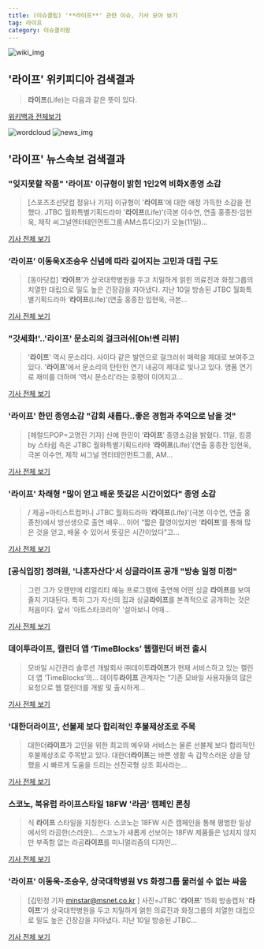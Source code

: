 ```yaml
---
title: (이슈클립) '**라이프**' 관련 이슈, 기사 모아 보기
tag: 라이프
category: 이슈클리핑
---
```

![wiki_img](https://user-images.githubusercontent.com/42597476/44503234-41136a80-a6d0-11e8-9071-6fc6418eafe4.png)
## **'**라이프**'** 위키피디아 검색결과
>**라이프**(Life)는 다음과 같은 뜻이 있다.

<a href="https://ko.wikipedia.org/wiki/라이프" target="_blank">위키백과 전체보기</a>

![wordcloud](https://s3.ap-northeast-2.amazonaws.com/lyrics101-wordcloud/2018-09-11-1536632419.png)
![news_img](https://user-images.githubusercontent.com/42597476/44507050-1206f400-a6e4-11e8-8d98-7ffbfebb353f.png)
## **'**라이프**'** 뉴스속보 검색결과
### "잊지못할 작품" '**라이프**' 이규형이 밝힌 1인2역 비화X종영 소감

>[스포츠조선닷컴 정유나 기자] 이규형이 '**라이프**'에 대한 애정 가득한 소감을 전했다. JTBC 월화특별기획드라마 '**라이프**(Life)'(극본 이수연, 연출 홍종찬·임현욱, 제작 씨그널엔터테인먼트그룹·AM스튜디오)가 오늘(11일)...

<a href="http://sports.chosun.com/news/ntype.htm?id=201809120100086880006802&servicedate=20180911" target="_blank">기사 전체 보기</a>

### ‘**라이프**’ 이동욱X조승우 신념에 따라 깊어지는 고민과 대립 구도

>[동아닷컴] ‘**라이프**’가 상국대학병원을 두고 치밀하게 얽힌 의료진과 화정그룹의 치열한 대립으로 밀도 높은 긴장감을 자아냈다. 지난 10일 방송된 JTBC 월화특별기획드라마 ‘**라이프**(Life)’(연출 홍종찬 임현욱, 극본...

<a href="http://sports.donga.com/3/all/20180911/91925100/2" target="_blank">기사 전체 보기</a>

### "갓세화!'..'**라이프**' 문소리의 걸크러쉬[Oh!쎈 리뷰]

>'**라이프**' 역시 문소리다. 사이다 같은 발언으로 걸크러쉬 매력을 제대로 보여주고 있다. '**라이프**'에서 문소리의 탄탄한 연기 내공이 제대로 빛나고 있다. 명품 연기로 재미를 더하며 '역시 문소리'라는 호평이 이어지고...

<a href="http://www.osen.co.kr/article/G1110986598" target="_blank">기사 전체 보기</a>

### '**라이프**' 한민 종영소감 "감회 새롭다..좋은 경험과 추억으로 남을 것"

>[헤럴드POP=고명진 기자] 신예 한민이 ‘**라이프**’ 종영소감을 밝혔다. 11일, 킹콩 by 스타쉽 측은 JTBC 월화특별기획드라마 ‘**라이프**(Life)’(연출 홍종찬 임현욱, 극본 이수연, 제작 씨그널 엔터테인먼트그룹, AM...

<a href="http://biz.heraldcorp.com/view.php?ud=201809110914548033180_1" target="_blank">기사 전체 보기</a>

### '**라이프**' 차래형 "많이 얻고 배운 뜻깊은 시간이었다" 종영 소감

>/ 제공=아티스트컴퍼니 JTBC 월화드라마 ‘**라이프**(Life)'(극본 이수연, 연출 홍종찬)에서 방선생으로 출연 배우... 이어 “짧은 촬영이었지만 ‘**라이프**’를 통해 많은 것을 얻고, 배울 수 있어서 뜻깊은 시간이었다”고...

<a href="http://www.tenasia.co.kr/archives/1565846" target="_blank">기사 전체 보기</a>

### [공식입장] 정려원, '나혼자산다'서 싱글**라이프** 공개 "방송 일정 미정"

>그런 그가 오랜만에 리얼리티 예능 프로그램에 출연해 어떤 싱글 **라이프**를 보여줄지 기대된다. 특히 그가 자신의 집과 싱글**라이프**를 본격적으로 공개하는 것은 처음이다. 앞서 '아트스타코리아' '살아보니 어때...

<a href="http://news1.kr/articles/?3423052" target="_blank">기사 전체 보기</a>

### 데이투**라이프**, 캘린더 앱 ‘TimeBlocks’ 웹캘린더 버전 출시

>모바일 시간관리 솔루션 개발회사 ㈜데이투**라이프**가 현재 서비스하고 있는 캘린더 앱 ‘TimeBlocks’의... 데이투**라이프** 관계자는 “기존 모바일 사용자들의 많은 요청으로 웹 캘린더를 개발 및 출시하게...

<a href="http://news.heraldcorp.com/view.php?ud=20180911000394" target="_blank">기사 전체 보기</a>

### '대한더**라이프**', 선불제 보다 합리적인 후불제상조로 주목

>대한더**라이프**가 고인을 위한 최고의 예우와 서비스는 물론 선불제 보다 합리적인 후불제상조로 주목받고 있다. 대한더**라이프**는 바쁜 생활 속 갑작스러운 상을 당했을 시 빠르게 도움을 드리는 선진국형 상조 회사라는...

<a href="http://www.gokorea.kr/news/articleView.html?idxno=51369" target="_blank">기사 전체 보기</a>

### 스코노, 북유럽 **라이프**스타일 18FW '라곰' 캠페인 론칭

>식 **라이프** 스타일을 지칭한다.   스코노는 18FW 시즌 캠페인을 통해 평범한 일상에서의 라곰한(스러운)... 스코노가 새롭게 선보이는 18FW 제품들은 넘치지 않지만 부족함 없는 라곰**라이프**를 미니멀리즘의 디자인...

<a href="http://www.getnews.co.kr/news/articleView.html?idxno=94770" target="_blank">기사 전체 보기</a>

### '**라이프**' 이동욱-조승우, 상국대학병원 VS 화정그룹 물러설 수 없는 싸움

>[김민정 기자 minstar@msnet.co.kr ] 사진=JTBC '**라이프**' 15회 방송캡처 '**라이프**'가 상국대학병원을 두고 치밀하게 얽힌 의료진과 화정그룹의 치열한 대립으로 밀도 높은 긴장감을 자아냈다. 지난 10일 방송된 JTBC...

<a href="http://news.imaeil.com/Entertainments/2018091111000014252" target="_blank">기사 전체 보기</a>


